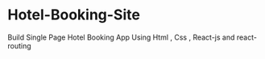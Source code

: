 # Hotel-Booking-Site
Build Single Page Hotel Booking App Using Html , Css , React-js and react-routing
